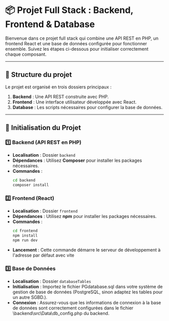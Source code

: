 # 📦 Projet Full Stack : Backend, Frontend & Database

Bienvenue dans ce projet full stack qui combine une API REST en PHP, un frontend React et une base de données configurée pour fonctionner ensemble. Suivez les étapes ci-dessous pour initialiser correctement chaque composant.

---

## 📁 Structure du projet

Le projet est organisé en trois dossiers principaux :

1. **Backend** : Une API REST construite avec PHP.
2. **Frontend** : Une interface utilisateur développée avec React.
3. **Database** : Les scripts nécessaires pour configurer la base de données.

---

## 🚀 Initialisation du Projet

### 1️⃣ Backend (API REST en PHP)
- **Localisation** : Dossier `backend`
- **Dépendances** : Utilisez **Composer** pour installer les packages nécessaires.
- **Commandes** :
  ```bash
  cd backend
  composer install

### 2️⃣ Frontend (React)
- **Localisation** : Dossier `frontend`
- **Dépendances** : Utilisez **npm** pour installer les packages nécessaires.
- **Commandes** :
  ```bash
  cd frontend
  npm install
  npm run dev
- **Lancement** : Cette commande démarre le serveur de développement à l'adresse par défaut avec vite

### 3️⃣ Base de Données
- **Localisation** : Dossier `databaseTables`
- **Initialisation** : Importez le fichier PGdatabase.sql dans votre système de gestion de base de données (PostgreSQL, sinon adaptez les tables pour un autre SGBD.).
- **Connexion** : Assurez-vous que les informations de connexion à la base de données sont correctement configurées dans le fichier \backend\src\Data\db_config.php du backend.

